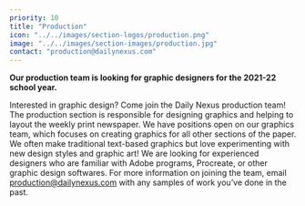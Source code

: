```yaml
---
priority: 10
title: "Production"
icon: "../../images/section-logos/production.png"
image: "../../images/section-images/production.jpg"
contact: "production@dailynexus.com"
---
```

**Our production team is looking for graphic designers for the 2021-22 school year.**

Interested in graphic design? Come join the Daily Nexus production team! The production section is responsible for designing graphics and helping to layout the weekly print newspaper. We have positions open on our graphics team, which focuses on creating graphics for all other sections of the paper. We often make traditional text-based graphics but love experimenting with new design styles and graphic art! We are looking for experienced designers who are familiar with Adobe programs, Procreate, or other graphic design softwares. For more information on joining the team, email [production@dailynexus.com](mailto:production@dailynexus.com) with any samples of work you’ve done in the past.
